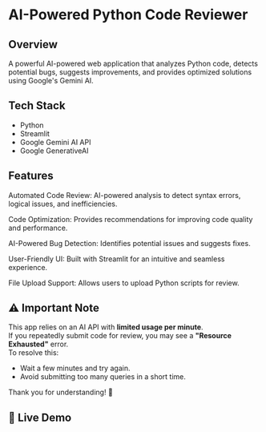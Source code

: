 # AI-Powered Python Code Reviewer 

## Overview
A powerful AI-powered web application that analyzes Python code, detects potential bugs, suggests improvements, and provides optimized solutions using Google's Gemini AI.

##  Tech Stack
- Python
- Streamlit
- Google Gemini AI API
- Google GenerativeAI

## Features
  Automated Code Review: AI-powered     analysis to detect syntax errors, logical issues, and inefficiencies.

  Code Optimization: Provides recommendations for improving code quality and performance.

  AI-Powered Bug Detection: Identifies potential issues and suggests fixes.

  User-Friendly UI: Built with Streamlit for an intuitive and seamless experience.

  File Upload Support: Allows users to upload Python scripts for review. 


## ⚠️ Important Note  
This app relies on an AI API with **limited usage per minute**.  
If you repeatedly submit code for review, you may see a **"Resource Exhausted"** error.  
To resolve this:  
- Wait a few minutes and try again.  
- Avoid submitting too many queries in a short time.  

Thank you for understanding! 🚀 
## 🚀 Live Demo  
 
 

